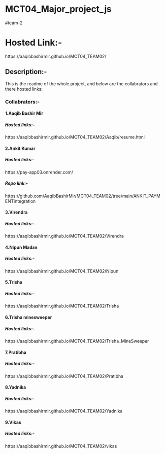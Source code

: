 # MCT04_Major_project_js
#team-2
<h1>Hosted Link:-</h1>
https://aaqibbashirmir.github.io/MCT04_TEAM02/
<h2>Description:-</h2>
This is the readme of the whole project, and below are the collabrators and there hosted links:
<h3>Collabrators:-</h3>
<h4>1.Aaqib Bashir Mir</h4>
<h5>Hosted links:-</h5>
https://aaqibbashirmir.github.io/MCT04_TEAM02/Aaqib/resume.html

<h4>2.Ankit Kumar</h4>
<h5>Hosted links:-</h5>
https://pay-app03.onrender.com/
<h5>Repo link:-</h5>
https://github.com/AaqibBashirMir/MCT04_TEAM02/tree/main/ANKIT_PAYMENTintegration

<h4>3.Virendra</h4>
<h5>Hosted links:-</h5>
https://aaqibbashirmir.github.io/MCT04_TEAM02/Virendra

<h4>4.Nipun Madan</h4>
<h5>Hosted links:-</h5>
https://aaqibbashirmir.github.io/MCT04_TEAM02/Nipun

<h4>5.Trisha</h4>
<h5>Hosted links:-</h5>
https://aaqibbashirmir.github.io/MCT04_TEAM02/Trisha

<h4>6.Trisha minesweeper</h4>
<h5>Hosted links:-</h5>
https://aaqibbashirmir.github.io/MCT04_TEAM02/Trisha_MineSweeper

<h4>7.Pratibha</h4>
<h5>Hosted links:-</h5>
https://aaqibbashirmir.github.io/MCT04_TEAM02/Pratibha

<h4>8.Yadnika</h4>
<h5>Hosted links:-</h5>
https://aaqibbashirmir.github.io/MCT04_TEAM02/Yadnika


<h4>9.Vikas</h4>
<h5>Hosted links:-</h5>
https://aaqibbashirmir.github.io/MCT04_TEAM02/vikas


